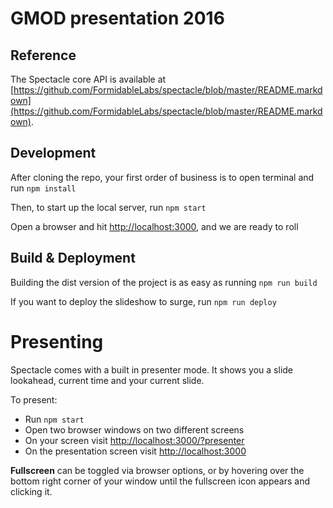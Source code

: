 # GMOD presentation 2016
## Reference

The Spectacle core API is available at [https://github.com/FormidableLabs/spectacle/blob/master/README.markdown](https://github.com/FormidableLabs/spectacle/blob/master/README.markdown).

## Development

After cloning the repo, your first order of business is to open terminal and run `npm install`

Then, to start up the local server, run `npm start`

Open a browser and hit [http://localhost:3000](http://localhost:3000), and we are ready to roll


## Build & Deployment

Building the dist version of the project is as easy as running `npm run build`

If you want to deploy the slideshow to surge, run `npm run deploy`

# Presenting

Spectacle comes with a built in presenter mode. It shows you a slide lookahead, current time and your current slide.

To present:

- Run `npm start`
- Open two browser windows on two different screens
- On your screen visit [http://localhost:3000/?presenter](http://localhost:3000/?presenter)
- On the presentation screen visit [http://localhost:3000](http://localhost:3000) 

**Fullscreen** can be toggled via browser options, or by hovering over the bottom right corner of your window until the fullscreen icon appears and clicking it.
